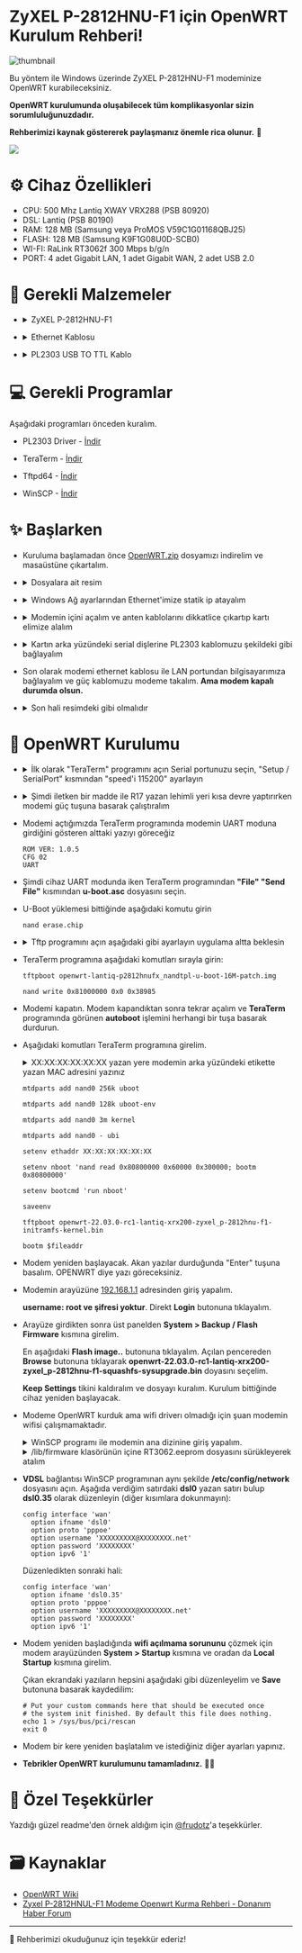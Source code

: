 # ZyXEL P-2812HNU-F1 için OpenWRT Kurulum Rehberi!

![thumbnail](https://github.com/yucellmustafa/openwrt-zyxel-p2812hnu-f1/assets/49123562/e9e57423-b580-4933-87d5-ae3af7da1861)

Bu yöntem ile Windows üzerinde ZyXEL P-2812HNU-F1 modeminize OpenWRT kurabileceksiniz.  

**OpenWRT kurulumunda oluşabilecek tüm komplikasyonlar sizin sorumluluğunuzdadır.**  

**Rehberimizi kaynak göstererek paylaşmanız önemle rica olunur.** 🙏

<p align="left">
  <a href="https://youtu.be/3NRZ06BoXCM"><img src="https://img.shields.io/badge/Youtube-Kurulum Video Rehberi-blue?logo=youtube&logoColor=white"/></a>
</p>
  

# ⚙️ Cihaz Özellikleri

- CPU: 500 Mhz Lantiq XWAY VRX288 (PSB 80920)
- DSL: Lantiq (PSB 80190)
- RAM: 128 MB (Samsung veya ProMOS V59C1G01168QBJ25)
- FLASH: 128 MB (Samsung K9F1G08U0D-SCB0)
- WI-FI: RaLink RT3062f 300 Mbps b/g/n
- PORT: 4 adet Gigabit LAN, 1 adet Gigabit WAN, 2 adet USB 2.0

# 🧰 Gerekli Malzemeler
- <details>
  <summary>ZyXEL P-2812HNU-F1</summary>

  ![p2812](https://github.com/yucellmustafa/openwrt-zyxel-p2812hnu-f1/assets/49123562/0931a4ed-dd4c-4f5b-9109-5bc66cb36a4e)

</details>

- <details>
  <summary>Ethernet Kablosu</summary>

  ![ethernet-kablosu](https://github.com/yucellmustafa/openwrt-zyxel-p2812hnu-f1/assets/49123562/460a8350-1cfc-4860-9db7-bfbdddb72b97)

</details>

- <details>
  <summary>PL2303 USB TO TTL Kablo</summary>

  ![PL2303](https://github.com/yucellmustafa/openwrt-zyxel-p2812hnu-f1/assets/49123562/0bdf35a7-1b48-43cd-be08-568e10f4cb1b)

</details>

# 💻 Gerekli Programlar
Aşağıdaki programları önceden kuralım.

- PL2303 Driver - [İndir](https://github.com/yucellmustafa/openwrt-zyxel-p2812hnu-f1/releases/download/1.0/1-PL2303_Driver.exe)

- TeraTerm - [İndir](https://github.com/yucellmustafa/openwrt-zyxel-p2812hnu-f1/releases/download/1.0/2-teraterm-4.106.exe)

- Tftpd64 - [İndir](https://github.com/yucellmustafa/openwrt-zyxel-p2812hnu-f1/releases/download/1.0/3-Tftpd64-4.64.exe)

- WinSCP - [İndir](https://github.com/yucellmustafa/openwrt-zyxel-p2812hnu-f1/releases/download/1.0/4-WinSCP-5.21.7.exe)

# ✨ Başlarken

- Kuruluma başlamadan önce [OpenWRT.zip](https://github.com/yucellmustafa/openwrt-zyxel-p2812hnu-f1/releases/download/1.0/openwrt.rar) dosyamızı indirelim ve masaüstüne çıkartalım.

- <details>
  <summary>Dosyalara ait resim</summary>

  ![openwrt](https://github.com/yucellmustafa/openwrt-zyxel-p2812hnu-f1/assets/49123562/b251ffba-178d-464a-a11b-5e2d86a56a0f)

</details>

- <details>
  <summary>Windows Ağ ayarlarından Ethernet'imize statik ip atayalım</summary>

  > Denetim Masası\Ağ ve Internet\Ağ Bağlantıları

  ![ethernet-settings](https://github.com/yucellmustafa/openwrt-zyxel-p2812hnu-f1/assets/49123562/e97236c7-922c-4dc0-847c-ebe92348f898)

</details>

- <details>
  <summary>Modemin içini açalım ve anten kablolarını dikkatlice çıkartıp kartı elimize alalım</summary>

  ![p-2812hnu-f1_board_bottom](https://github.com/yucellmustafa/openwrt-zyxel-p2812hnu-f1/assets/49123562/ad81e23f-3d04-4412-ae5d-7bf7ceeac850)

</details>

- <details>
  <summary>Kartın arka yüzündeki serial dişlerine PL2303 kablomuzu şekildeki gibi bağlayalım</summary>

  ![p-2812hnu-f1_board_top](https://github.com/yucellmustafa/openwrt-zyxel-p2812hnu-f1/assets/49123562/5e012f3a-6c66-44a0-a943-01b989452f08)
  
  (Tekli : Siyah) - Yeşil - Beyaz - (Kırmızıyı bağlama)

  ![p-2812hnu-f1_serial](https://github.com/yucellmustafa/openwrt-zyxel-p2812hnu-f1/assets/49123562/02581033-f8a0-4444-9ee8-7b15371abe32)
</details>

- Son olarak modemi ethernet kablosu ile LAN portundan bilgisayarımıza bağlayalım ve güç kablomuzu modeme takalım. **Ama modem kapalı durumda olsun.**

- <details>
  <summary>Son hali resimdeki gibi olmalıdır</summary>

  ![image](https://github.com/yucellmustafa/openwrt-zyxel-p2812hnu-f1/assets/49123562/ee98bafc-9268-4dd5-8a06-f61ab950f455)

</details>

# 🚀 OpenWRT Kurulumu

- <details>
  <summary>İlk olarak "TeraTerm" programını açın Serial portunuzu seçin, "Setup / SerialPort" kısmından "speed'i 115200" ayarlayın</summary>

  ![teratermport](https://github.com/yucellmustafa/openwrt-zyxel-p2812hnu-f1/assets/49123562/a5978332-4d17-43b5-b641-641278d9c186)

  ![teratermspeed](https://github.com/yucellmustafa/openwrt-zyxel-p2812hnu-f1/assets/49123562/71125a0f-27d5-462e-83ac-8464cbf2668b)

</details>

- <details>
  <summary>Şimdi iletken bir madde ile R17 yazan lehimli yeri kısa devre yaptırırken modemi güç tuşuna basarak çalıştıralım</summary>

  ![p-2812hnu-f1_nand](https://github.com/yucellmustafa/openwrt-zyxel-p2812hnu-f1/assets/49123562/239edf62-3143-4c76-a8a5-b4d8817619f8)

</details>

- Modemi açtığımızda TeraTerm programında modemin UART moduna girdiğini gösteren alttaki yazıyı göreceğiz

  ```
  ROM VER: 1.0.5
  CFG 02
  UART
  ```
- Şimdi cihaz UART modunda iken TeraTerm programından **"File" "Send File"** kısmından **u-boot.asc** dosyasını seçin.

- U-Boot yüklemesi bittiğinde aşağıdaki komutu girin

  ```
  nand erase.chip
  ```

- <details>
  <summary>Tftp programını açın aşağıdaki gibi ayarlayın uygulama altta beklesin</summary>

  ![tftpd64](https://github.com/yucellmustafa/openwrt-zyxel-p2812hnu-f1/assets/49123562/8175e7b2-9fd0-48ae-9770-8917cadd3a97)

</details>

- TeraTerm programına aşağıdaki komutları sırayla girin:
  ```
  tftpboot openwrt-lantiq-p2812hnufx_nandtpl-u-boot-16M-patch.img

  nand write 0x81000000 0x0 0x38985
  ```

- Modemi kapatın. Modem kapandıktan sonra tekrar açalım ve **TeraTerm** programında görünen **autoboot** işlemini herhangi bir tuşa basarak durdurun.

- Aşağıdaki komutları TeraTerm programına girelim. 

  <details>
  <summary>XX:XX:XX:XX:XX:XX yazan yere modemin arka yüzündeki etikette yazan MAC adresini yazınız</summary>

  ![p-2812_stickerr](https://github.com/yucellmustafa/openwrt-zyxel-p2812hnu-f1/assets/49123562/b38c7965-e307-4e51-bec3-f5982fb38d76)

  </details>

  ```
  mtdparts add nand0 256k uboot

  mtdparts add nand0 128k uboot-env

  mtdparts add nand0 3m kernel

  mtdparts add nand0 - ubi

  setenv ethaddr XX:XX:XX:XX:XX:XX

  setenv nboot 'nand read 0x80800000 0x60000 0x300000; bootm 0x80800000'

  setenv bootcmd 'run nboot'

  saveenv

  tftpboot openwrt-22.03.0-rc1-lantiq-xrx200-zyxel_p-2812hnu-f1-initramfs-kernel.bin

  bootm $fileaddr
  
  ```

- Modem yeniden başlayacak. Akan yazılar durduğunda "Enter" tuşuna basalım. OPENWRT diye yazı göreceksiniz.

- Modemin arayüzüne [192.168.1.1](http://192.168.1.1) adresinden giriş yapalım. 

  **username: root ve şifresi yoktur**. Direkt **Login** butonuna tıklayalım.

- Arayüze girdikten sonra üst panelden **System > Backup / Flash Firmware** kısmına girelim.

  En aşağıdaki **Flash image..** butonuna tıklayalım. Açılan pencereden **Browse** butonuna tıklayarak **openwrt-22.03.0-rc1-lantiq-xrx200-zyxel_p-2812hnu-f1-squashfs-sysupgrade.bin** doyasını seçelim.

  **Keep Settings** tikini kaldıralım ve dosyayı kuralım. Kurulum bittiğinde cihaz yeniden başlayacak.

- Modeme OpenWRT kurduk ama wifi driverı olmadığı için şuan modemin wifisi çalışmamaktadır.

  <details>
  <summary>WinSCP programı ile modemin ana dizinine giriş yapalım.</summary>

  ![winscplogin](https://github.com/yucellmustafa/openwrt-zyxel-p2812hnu-f1/assets/49123562/64be1765-8ff1-46e8-9cf7-b3a42852d69f)

  </details>

  <details>
  <summary>/lib/firmware klasörünün içine RT3062.eeprom dosyasını sürükleyerek atalım</summary>

  ![winscpfirmware](https://github.com/yucellmustafa/openwrt-zyxel-p2812hnu-f1/assets/49123562/d581ca08-9914-4339-99e0-d8d12eedb1b1)

  </details>

- **VDSL** bağlantısı WinSCP programınan aynı şekilde **/etc/config/network** dosyasını açın. Aşağıda verdiğim satırdaki **dsl0** yazan satırı bulup **dsl0.35** olarak düzenleyin (diğer kısımlara dokunmayın):

  ```
  config interface 'wan'
    option ifname 'dsl0'
    option proto 'pppoe'
    option username 'XXXXXXXXX@XXXXXXXX.net'
    option password 'XXXXXXXX'
    option ipv6 '1'
  ```

  Düzenledikten sonraki hali:
  ```
  config interface 'wan'
    option ifname 'dsl0.35'
    option proto 'pppoe'
    option username 'XXXXXXXXX@XXXXXXXX.net'
    option password 'XXXXXXXX'
    option ipv6 '1'
  ```

- Modem yeniden başladığında **wifi açılmama sorununu** çözmek için modem arayüzünden **System > Startup** kısmına ve oradan da **Local Startup** kısmına girelim. 

  Çıkan ekrandaki yazıların hepsini aşağıdaki gibi düzenleyelim ve **Save** butonuna basarak kaydedilim:

  ```
  # Put your custom commands here that should be executed once
  # the system init finished. By default this file does nothing.
  echo 1 > /sys/bus/pci/rescan
  exit 0
  ```

- Modem bir kere yeniden başlatalım ve istediğiniz diğer ayarları yapınız. 

- **Tebrikler OpenWRT kurulumunu tamamladınız.** 👏👏

# 💖 Özel Teşekkürler
Yazdığı güzel readme'den örnek aldığım için [@frudotz](https://github.com/frudotz)'a teşekkürler.  

# 🗃️ Kaynaklar
- [OpenWRT Wiki](https://openwrt.org/toh/zyxel/p-2812hnu-f1)
- [Zyxel P-2812HNUL-F1 Modeme Openwrt Kurma Rehberi - Donanım Haber Forum](https://forum.donanimhaber.com/zyxel-p-2812hnul-f1-modeme-openwrt-kurma-rehberi--134393534)

-----------
🎀 Rehberimizi okuduğunuz için teşekkür ederiz!  
